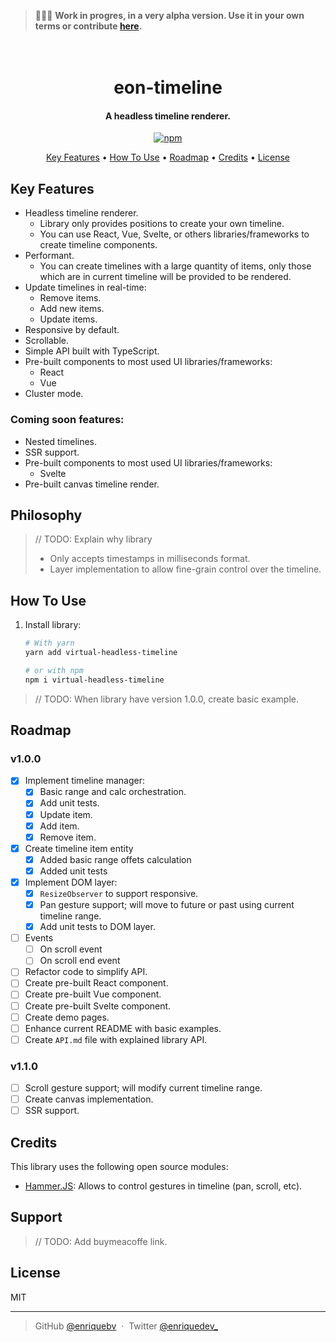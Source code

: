 > 👷🏼‍♂️ **Work in progres, in a very alpha version. Use it in your own terms or contribute [here](https://github.com/enriquebv/virtual-headless-timeline).**

<h1 align="center">
  <br>
  eon-timeline
  <br>
</h1>

<h4 align="center">A headless timeline renderer.</h4>

<p align="center">
  <a href="https://badge.fury.io/js/virtual-headless-timeline">
    <img src="https://badge.fury.io/js/virtual-headless-timeline.svg" alt="npm">
  </a>
</p>

<p align="center">
  <a href="#key-features">Key Features</a> •
  <a href="#how-to-use">How To Use</a> •
  <a href="#roadmap">Roadmap</a> •
  <a href="#credits">Credits</a> •
  <a href="#license">License</a>
</p>

## Key Features

- Headless timeline renderer.
  - Library only provides positions to create your own timeline.
  - You can use React, Vue, Svelte, or others libraries/frameworks to create timeline components.
- Performant.
  - You can create timelines with a large quantity of items, only those which are in current timeline will be provided to be rendered.
- Update timelines in real-time:
  - Remove items.
  - Add new items.
  - Update items.
- Responsive by default.
- Scrollable.
- Simple API built with TypeScript.
- Pre-built components to most used UI libraries/frameworks:
  - React
  - Vue
- Cluster mode.

### Coming soon features:

- Nested timelines.
- SSR support.
- Pre-built components to most used UI libraries/frameworks:
  - Svelte
- Pre-built canvas timeline render.

## Philosophy

> // TODO: Explain why library
>
> - Only accepts timestamps in milliseconds format.
> - Layer implementation to allow fine-grain control over the timeline.

## How To Use

1. Install library:

   ```bash
   # With yarn
   yarn add virtual-headless-timeline

   # or with npm
   npm i virtual-headless-timeline
   ```

> // TODO: When library have version 1.0.0, create basic example.

## Roadmap

### v1.0.0

- [x] Implement timeline manager:
  - [x] Basic range and calc orchestration.
  - [x] Add unit tests.
  - [x] Update item.
  - [x] Add item.
  - [x] Remove item.
- [x] Create timeline item entity
  - [x] Added basic range offets calculation
  - [x] Added unit tests
- [x] Implement DOM layer:
  - [x] `ResizeObserver` to support responsive.
  - [x] Pan gesture support; will move to future or past using current timeline range.
  - [x] Add unit tests to DOM layer.
- [ ] Events
  - [ ] On scroll event
  - [ ] On scroll end event
- [ ] Refactor code to simplify API.
- [ ] Create pre-built React component.
- [ ] Create pre-built Vue component.
- [ ] Create pre-built Svelte component.
- [ ] Create demo pages.
- [ ] Enhance current README with basic examples.
- [ ] Create `API.md` file with explained library API.

### v1.1.0

- [ ] Scroll gesture support; will modify current timeline range.
- [ ] Create canvas implementation.
- [ ] SSR support.

## Credits

This library uses the following open source modules:

- [Hammer.JS](https://github.com/hammerjs/hammer.js): Allows to control gestures in timeline (pan, scroll, etc).

## Support

> // TODO: Add buymeacoffe link.

## License

MIT

---

> GitHub [@enriquebv](https://github.com/enriquebv) &nbsp;&middot;&nbsp;
> Twitter [@enriquedev\_](https://twitter.com/enriquedev_)
